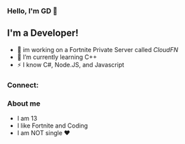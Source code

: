 ### Hello, I'm GD 👋

## I'm a Developer!

- 🔭 im working on a Fortnite Private Server called *CloudFN*
- 🌱 I’m currently learning C++
- ⚡ I know C#, Node.JS, and Javascript

### Connect:

[Cloud Website]: https://cloudfn.dev
[Cloud Discord]: https://discord.gg/MfXNpTg4EV
[Youtube]: https://www.youtube.com/channel/UCbI0is0OOW7u1Zc0_9-Mpkg
[Twitter]: https://twitter.com/GD_Studios101

### About me

- I am 13
- I like Fortnite and Coding
- I am NOT single ❤️ 
